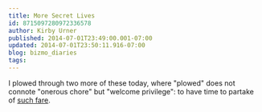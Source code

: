 ```yaml
---
title: More Secret Lives
id: 8715097280972336578
author: Kirby Urner
published: 2014-07-01T23:49:00.001-07:00
updated: 2014-07-01T23:50:11.916-07:00
blog: bizmo_diaries
tags: 
---
```


I plowed through two more of these today, where "plowed" does not connote "onerous chore" but "welcome privilege": to have time to partake of [such fare](http://mybizmo.blogspot.com/2014/06/rich-cultural-heritage.html).
